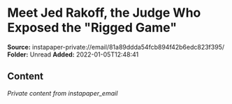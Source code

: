 # Meet Jed Rakoff, the Judge Who Exposed the "Rigged Game"

**Source:** instapaper-private://email/81a89ddda54fcb894f42b6edc823f395/
**Folder:** Unread
**Added:** 2022-01-05T12:48:41




## Content
*Private content from instapaper_email*
